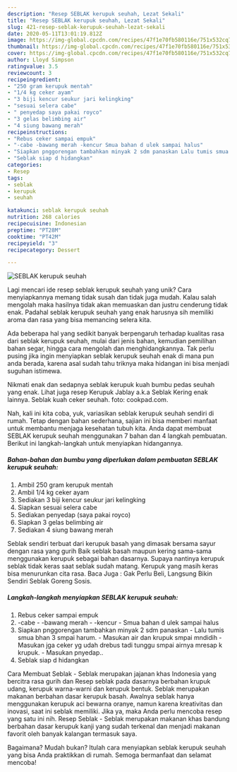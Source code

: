 ```yaml
---
description: "Resep SEBLAK kerupuk seuhah, Lezat Sekali"
title: "Resep SEBLAK kerupuk seuhah, Lezat Sekali"
slug: 421-resep-seblak-kerupuk-seuhah-lezat-sekali
date: 2020-05-11T13:01:19.812Z
image: https://img-global.cpcdn.com/recipes/47f1e70fb580116e/751x532cq70/seblak-kerupuk-seuhah-foto-resep-utama.jpg
thumbnail: https://img-global.cpcdn.com/recipes/47f1e70fb580116e/751x532cq70/seblak-kerupuk-seuhah-foto-resep-utama.jpg
cover: https://img-global.cpcdn.com/recipes/47f1e70fb580116e/751x532cq70/seblak-kerupuk-seuhah-foto-resep-utama.jpg
author: Lloyd Simpson
ratingvalue: 3.5
reviewcount: 3
recipeingredient:
- "250 gram kerupuk mentah"
- "1/4 kg ceker ayam"
- "3 biji kencur seukur jari kelingking"
- "sesuai selera cabe"
- " penyedap saya pakai royco"
- "3 gelas belimbing air"
- "4 siung bawang merah"
recipeinstructions:
- "Rebus ceker sampai empuk"
- "-cabe -bawang merah -kencur Smua bahan d ulek sampai halus"
- "Siapkan pnggorengan tambahkan minyak 2 sdm panaskan Lalu tumis smua bhan 3 smpai harum. Masukan air dan krupuk smpai mndidih  Masukan jga ceker yg udah drebus tadi tunggu smpai airnya mresap k krupuk. Masukan pnyedap.."
- "Seblak siap d hidangkan"
categories:
- Resep
tags:
- seblak
- kerupuk
- seuhah

katakunci: seblak kerupuk seuhah 
nutrition: 268 calories
recipecuisine: Indonesian
preptime: "PT28M"
cooktime: "PT42M"
recipeyield: "3"
recipecategory: Dessert

---
```



![SEBLAK kerupuk seuhah](https://img-global.cpcdn.com/recipes/47f1e70fb580116e/751x532cq70/seblak-kerupuk-seuhah-foto-resep-utama.jpg)

Lagi mencari ide resep seblak kerupuk seuhah yang unik? Cara menyiapkannya memang tidak susah dan tidak juga mudah. Kalau salah mengolah maka hasilnya tidak akan memuaskan dan justru cenderung tidak enak. Padahal seblak kerupuk seuhah yang enak harusnya sih memiliki aroma dan rasa yang bisa memancing selera kita.

Ada beberapa hal yang sedikit banyak berpengaruh terhadap kualitas rasa dari seblak kerupuk seuhah, mulai dari jenis bahan, kemudian pemilihan bahan segar, hingga cara mengolah dan menghidangkannya. Tak perlu pusing jika ingin menyiapkan seblak kerupuk seuhah enak di mana pun anda berada, karena asal sudah tahu triknya maka hidangan ini bisa menjadi suguhan istimewa.

Nikmati enak dan sedapnya seblak kerupuk kuah bumbu pedas seuhah yang enak. Lihat juga resep Kerupuk Jablay a.k.a Seblak Kering enak lainnya. Seblak kuah ceker seuhah. foto: cookpad.com.


Nah, kali ini kita coba, yuk, variasikan seblak kerupuk seuhah sendiri di rumah. Tetap dengan bahan sederhana, sajian ini bisa memberi manfaat untuk membantu menjaga kesehatan tubuh kita. Anda dapat membuat SEBLAK kerupuk seuhah menggunakan 7 bahan dan 4 langkah pembuatan. Berikut ini langkah-langkah untuk menyiapkan hidangannya.

<!--inarticleads1-->

##### Bahan-bahan dan bumbu yang diperlukan dalam pembuatan SEBLAK kerupuk seuhah:

1. Ambil 250 gram kerupuk mentah
1. Ambil 1/4 kg ceker ayam
1. Sediakan 3 biji kencur seukur jari kelingking
1. Siapkan sesuai selera cabe
1. Sediakan  penyedap (saya pakai royco)
1. Siapkan 3 gelas belimbing air
1. Sediakan 4 siung bawang merah


Seblak sendiri terbuat dari kerupuk basah yang dimasak bersama sayur dengan rasa yang gurih Baik seblak basah maupun kering sama-sama menggunakan kerupuk sebagai bahan dasarnya. Supaya nantinya kerupuk seblak tidak keras saat seblak sudah matang. Kerupuk yang masih keras bisa menurunkan cita rasa. Baca Juga : Gak Perlu Beli, Langsung Bikin Sendiri Seblak Goreng Sosis. 

<!--inarticleads2-->

##### Langkah-langkah menyiapkan SEBLAK kerupuk seuhah:

1. Rebus ceker sampai empuk
1. -cabe - -bawang merah - -kencur - Smua bahan d ulek sampai halus
1. Siapkan pnggorengan tambahkan minyak 2 sdm panaskan - Lalu tumis smua bhan 3 smpai harum. - Masukan air dan krupuk smpai mndidih  - Masukan jga ceker yg udah drebus tadi tunggu smpai airnya mresap k krupuk. - Masukan pnyedap..
1. Seblak siap d hidangkan


Cara Membuat Seblak - Seblak merupakan jajanan khas Indonesia yang bercitra rasa gurih dan Resep seblak pada dasarnya berbahan krupuk udang, kerupuk warna-warni dan kerupuk bentuk. Seblak merupakan makanan berbahan dasar kerupuk basah. Awalnya seblak hanya menggunakan kerupuk aci bewarna oranye, namun karena kreativitas dan inovasi, saat ini seblak memiliki. Jika ya, maka Anda perlu mencoba resep yang satu ini nih. Resep Seblak - Seblak merupakan makanan khas bandung berbahan dasar kerupuk kanji yang sudah terkenal dan menjadi makanan favorit oleh banyak kalangan termasuk saya. 

Bagaimana? Mudah bukan? Itulah cara menyiapkan seblak kerupuk seuhah yang bisa Anda praktikkan di rumah. Semoga bermanfaat dan selamat mencoba!
